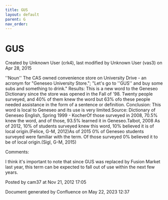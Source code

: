 ```yaml
---
title: GUS
layout: default
parent: G
nav_order:
---
```


# GUS

Created by  Unknown User (crk4), last modified by  Unknown User (vas3) on Apr 28, 2015

''Noun'' The CAS owned convenience store on University Drive - an acronym for &quot;Geneseo University Store.&quot;; &quot;Let's go to ''GUS'' and buy some subs and something to drink.&quot; Results: This is a new word to the Geneseo Dictionary since the store was opened in the Fall of '98. Twenty people surveyed, and 40% of them knew the word but 63% ofo these people needed assistance in the form of a sentence or definition. Conclusion: This word is local to Geneseo and its use is very limited.Source: Dictionary of Geneseo English, Spring 1999 - KocherOf those surveyed in 2008, 70.5% knew the word, and of those, 93.5% learned it in Geneseo.Talbot, 2008 As of 2012, 10% of students surveyed knew this word, 10% believed it is of local origin.(Felice, G-M, 2012)As of 2015 0% of Geneseo students surveyed were familiar with the term. Of those surveyed 0% believed it to be of local origin.(Sigl, G-M, 2015)

Comments:

I think it's important to note that since GUS was replaced by Fusion Market last year, this term can be expected to fall out of use within the next few years.

Posted by cam37 at Nov 21, 2012 17:05

Document generated by Confluence on May 22, 2023 12:37


